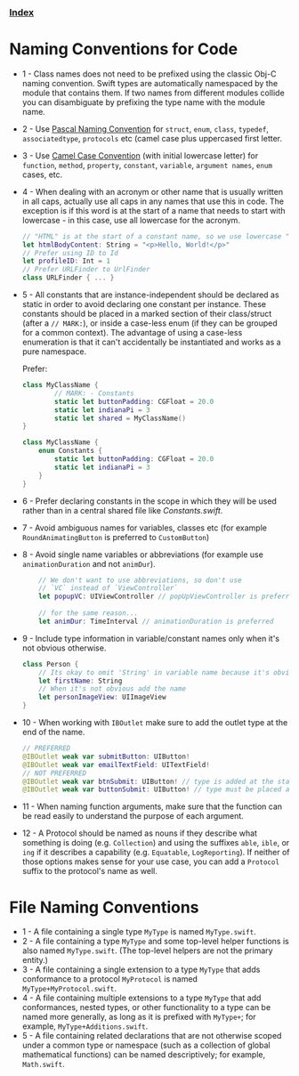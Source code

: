 ### [Index](README.md)

<a name="code"></a>

# Naming Conventions for Code

- 1 - Class names does not need to be prefixed using the classic Obj-C naming convention. Swift types are automatically namespaced by the module that contains them. If two names from different modules collide you can disambiguate by prefixing the type name with the module name.
- 2 - Use [Pascal Naming Convention](https://en.wikipedia.org/wiki/Naming_convention_(programming)#Pascal,_Modula-2_and_Oberon) for  `struct`, `enum`, `class`, `typedef`, `associatedtype`,  `protocols` etc (camel case plus uppercased first letter.
- 3 - Use [Camel Case Convention](https://en.wikipedia.org/wiki/Camel_case) (with initial lowercase letter) for `function`, `method`, `property`, `constant`, `variable`, `argument names`, `enum` cases, etc.
- 4 - When dealing with an acronym or other name that is usually written in all caps, actually use all caps in any names that use this in code. The exception is if this word is at the start of a name that needs to start with lowercase - in this case, use all lowercase for the acronym.

    ```swift
    // "HTML" is at the start of a constant name, so we use lowercase "html"
    let htmlBodyContent: String = "<p>Hello, World!</p>"
    // Prefer using ID to Id
    let profileID: Int = 1
    // Prefer URLFinder to UrlFinder
    class URLFinder { ... }
    ```
    
- 5 - All constants that are instance-independent should be declared as static in order to avoid declaring one constant per instance.
    These constants should be placed in a marked section of their class/struct (after a `// MARK:`), or inside a case-less enum (if they can be grouped for a common context).
        The advantage of using a case-less enumeration is that it can't accidentally be instantiated and works as a pure namespace.
    
    Prefer:
    
    ```swift
    class MyClassName {
            // MARK: - Constants
            static let buttonPadding: CGFloat = 20.0
            static let indianaPi = 3
            static let shared = MyClassName()
    }
    ```
    
    ```swift
    class MyClassName {
        enum Constants {
            static let buttonPadding: CGFloat = 20.0
            static let indianaPi = 3
        }
    }
    ```
    
- 6 - Prefer declaring constants in the scope in which they will be used rather than in a central shared file like *Constants.swift*.
- 7 - Avoid ambiguous names for variables, classes etc (for example `RoundAnimatingButton` is preferred to `CustomButton`)
- 8 - Avoid single name variables or abbreviations (for example use `animationDuration` and not `animDur`).
 
    ```swift
        // We don't want to use abbreviations, so don't use
        // `VC` instead of `ViewController`
        let popupVC: UIViewController // popUpViewController is preferred
        
        // for the same reason...
        let animDur: TimeInterval // animationDuration is preferred
    ```

- 9 - Include type information in variable/constant names only when it's not obvious otherwise.
    
    ```swift
    class Person {
        // Its okay to omit 'String' in variable name because it's obvious that it's a string from property name itself.
        let firstName: String
        // When it's not obvious add the name
        let personImageView: UIImageView
    }
    ```
    
- 10 - When working with `IBOutlet` make sure to add the outlet type at the end of the name.
    
    ```swift
    // PREFERRED
    @IBOutlet weak var submitButton: UIButton!
    @IBOutlet weak var emailTextField: UITextField!
    // NOT PREFERRED
    @IBOutlet weak var btnSubmit: UIButton! // type is added at the start and it's abbreviated
    @IBOutlet weak var buttonSubmit: UIButton! // type must be placed at the end
    ```
    
- 11 - When naming function arguments, make sure that the function can be read easily to understand the purpose of each argument.
- 12 - A Protocol should be named as nouns if they describe what something is doing (e.g. `Collection`) and using the suffixes `able`, `ible`, or `ing` if it describes a capability (e.g. `Equatable`, `LogReporting`).
    If neither of those options makes sense for your use case, you can add a `Protocol` suffix to the protocol's name as well.

<a name="files"></a>

# File Naming Conventions

- 1 - A file containing a single type `MyType` is named `MyType.swift`.
- 2 - A file containing a type `MyType` and some top-level helper functions is also named `MyType.swift`. (The top-level helpers are not the primary entity.)
- 3 - A file containing a single extension to a type `MyType` that adds conformance to a protocol `MyProtocol` is named `MyType+MyProtocol.swift`.
- 4 - A file containing multiple extensions to a type `MyType` that add conformances, nested types, or other functionality to a type can be named more generally, as long as it is prefixed with `MyType+`; for example, `MyType+Additions.swift`.
- 5 - A file containing related declarations that are not otherwise scoped under a common type or namespace (such as a collection of global mathematical functions) can be named descriptively; for example, `Math.swift`.



